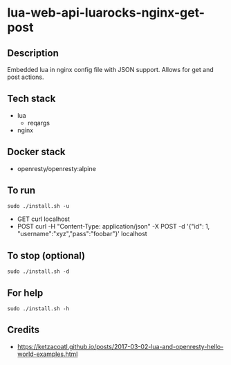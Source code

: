 # lua-web-api-luarocks-nginx-get-post

## Description
Embedded lua in nginx config file
with JSON support. Allows for get
and post actions.

## Tech stack
- lua
  - reqargs
- nginx

## Docker stack
- openresty/openresty:alpine

## To run
`sudo ./install.sh -u`
- GET curl localhost
- POST curl -H "Content-Type: application/json" -X POST -d '{"id": 1, "username":"xyz","pass":"foobar"}' localhost

## To stop (optional)
`sudo ./install.sh -d`

## For help
`sudo ./install.sh -h`

## Credits
- https://ketzacoatl.github.io/posts/2017-03-02-lua-and-openresty-hello-world-examples.html
